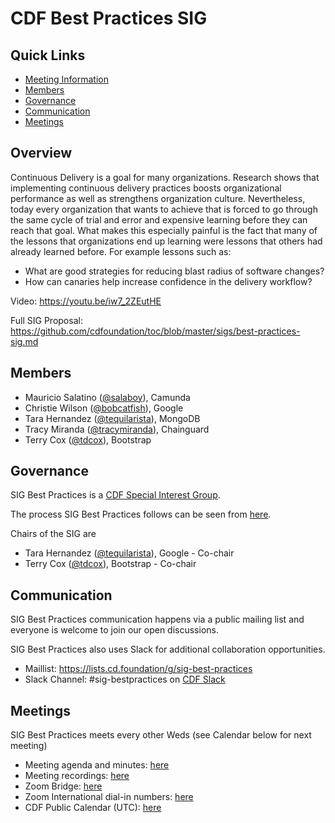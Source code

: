 # CDF Best Practices SIG

## Quick Links

- [Meeting Information](#meetings)
- [Members](#members)
- [Governance](#governance)
- [Communication](#communication)
- [Meetings](#meetings)


## Overview 

Continuous Delivery is a goal for many organizations. Research shows that implementing continuous delivery practices boosts  organizational performance as well as strengthens organization culture. 
Nevertheless, today every organization that wants to achieve that is forced to go through the same cycle of trial and error and expensive learning before they can reach that goal. What makes this especially painful is the fact that many of the lessons that organizations end up learning were lessons that others had already learned before. For example lessons such as:
- What are good strategies for reducing blast radius of software changes?
- How can canaries help increase confidence in the delivery workflow?

Video: https://youtu.be/iw7_2ZEutHE

Full SIG Proposal: https://github.com/cdfoundation/toc/blob/master/sigs/best-practices-sig.md

## Members

* Mauricio Salatino ([@salaboy](https://github.com/salaboy)), Camunda
* Christie Wilson ([@bobcatfish](https://github.com/bobcatfish)), Google
* Tara Hernandez ([@tequilarista](https://github.com/tequilarista)), MongoDB
* Tracy Miranda ([@tracymiranda](https://github.com/tracymiranda)), Chainguard
* Terry Cox ([@tdcox](https://github.com/tdcox)), Bootstrap

## Governance

SIG Best Practices is a [CDF Special Interest Group](https://github.com/cdfoundation/toc/tree/master/sigs).

The process SIG Best Practices follows can be seen from [here](https://github.com/cdfoundation/toc/blob/master/GROUPS.md#sigs).

Chairs of the SIG are

* Tara Hernandez ([@tequilarista](https://github.com/tequilarista)), Google - Co-chair
* Terry Cox ([@tdcox](https://github.com/tdcox)), Bootstrap - Co-chair

## Communication

SIG Best Practices communication happens via a public mailing list and everyone is welcome to join our open discussions.

SIG Best Practices  also uses Slack for additional collaboration opportunities.

* Maillist: https://lists.cd.foundation/g/sig-best-practices
* Slack Channel: #sig-bestpractices on [CDF Slack](https://join.slack.com/t/cdeliveryfdn/shared_invite/enQtODM2NDI1NDc0MzIxLTA1MDcxMzUyMGU2NWVlNmQwN2M1N2M4MWJjOWFkM2UzMDY0OWNkNjAzNzM0NzVkNjQ5M2NkMmY2MTRkMWY4MWY)

## Meetings

SIG Best Practices meets every other Weds (see Calendar below for next meeting)

* Meeting agenda and minutes: [here](./doc/meetings.md)
* Meeting recordings: [here](https://www.youtube.com/playlist?list=PL2KXbZ9-EY9QxICOnONBFPn_cYfJ8BsaG)
* Zoom Bridge: [here](https://zoom.us/j/99816463792?pwd=WVlHUGc4TS9iSmNRU1pQWTErU3Zadz09)
* Zoom International dial-in numbers: [here](https://zoom.us/zoomconference)
* CDF Public Calendar (UTC): [here](https://calendar.google.com/calendar/u/0/embed?src=linuxfoundation.org_mhf0kmgedn67ihni8r129avp24@group.calendar.google.com&ctz=UTC)
